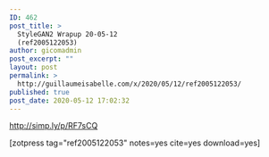 ```yaml
---
ID: 462
post_title: >
  StyleGAN2 Wrapup 20-05-12
  (ref2005122053)
author: gicomadmin
post_excerpt: ""
layout: post
permalink: >
  http://guillaumeisabelle.com/x/2020/05/12/ref2005122053/
published: true
post_date: 2020-05-12 17:02:32
---
```

<!-- wp:paragraph -->

<http://simp.ly/p/RF7sCQ>

<!-- /wp:paragraph -->

<!-- wp:shortcode --> [zotpress tag="ref2005122053" notes=yes cite=yes download=yes] 

<!-- /wp:shortcode -->